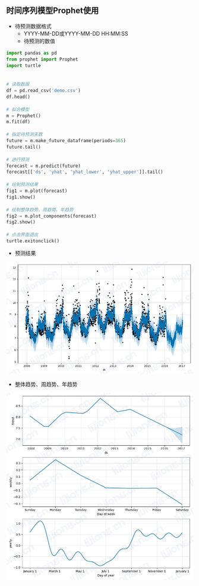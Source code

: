 ## **时间序列模型Prophet使用**

- 待预测数据格式
  - YYYY-MM-DD或YYYY-MM-DD HH:MM:SS
  - 待预测的数值

```python
import pandas as pd
from prophet import Prophet
import turtle


# 读取数据
df = pd.read_csv('demo.csv')
df.head()

# 拟合模型
m = Prophet()
m.fit(df)

# 指定待预测天数
future = m.make_future_dataframe(periods=365)
future.tail()

# 进行预测
forecast = m.predict(future)
forecast[['ds', 'yhat', 'yhat_lower', 'yhat_upper']].tail()

# 绘制预测结果
fig1 = m.plot(forecast)
fig1.show()

# 绘制整体趋势、周趋势、年趋势
fig2 = m.plot_components(forecast)
fig2.show()

# 点击界面退出
turtle.exitonclick()
```

- 预测结果

![](assets/时间序列模型Prophet使用/预测结果.jpg)

- 整体趋势、周趋势、年趋势

![](assets/时间序列模型Prophet使用/趋势.jpg)